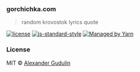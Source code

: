 ### gorchichka.com
> random krovostok lyrics quote

[![license](https://img.shields.io/npm/l/gorchichka.com.svg?style=flat-square)](https://github.com/agudulin/gorchichka.com/blob/master/license)
[![js-standard-style](https://img.shields.io/badge/code%20style-standard-lightgrey.svg?style=flat-square)](http://standardjs.com/)
[![Managed by Yarn](https://img.shields.io/badge/managed%20by-Yarn-2C8EBB.svg?style=flat-square)](https://yarnpkg.com/)

### License

MIT © [Alexander Gudulin](http://gudulin.com)